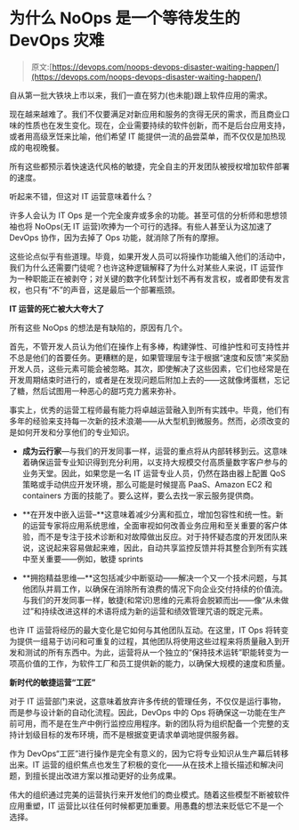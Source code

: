 # 为什么 NoOps 是一个等待发生的 DevOps 灾难

> 原文:[https://devops.com/noops-devops-disaster-waiting-happen/](https://devops.com/noops-devops-disaster-waiting-happen/)

自从第一批大铁块上市以来，我们一直在努力(也未能)跟上软件应用的需求。

现在越来越难了。我们不仅要满足对新应用和服务的贪得无厌的需求，而且商业口味的性质也在发生变化。现在，企业需要持续的软件创新，而不是后台应用支持，或者用高级烹饪来比喻，他们希望 IT 能提供一流的品尝菜单，而不仅仅是加热现成的电视晚餐。

所有这些都预示着快速迭代风格的敏捷，完全自主的开发团队被授权增加软件部署的速度。

听起来不错，但这对 IT 运营意味着什么？

许多人会认为 IT Ops 是一个完全废弃或多余的功能。甚至可信的分析师和思想领袖也将 NoOps(无 IT 运营)吹捧为一个可行的选择。有些人甚至认为这加速了 DevOps 协作，因为去掉了 Ops 功能，就消除了所有的摩擦。

这些论点似乎有些道理。毕竟，如果开发人员可以将操作功能编入他们的活动中，我们为什么还需要门徒呢？也许这种逻辑解释了为什么对某些人来说，IT 运营作为一种职能正在被剥夺；对关键的数字化转型计划不再有发言权，或者即使有发言权，也只有“不”的声音，这是最后一个部署瓶颈。

**IT 运营的死亡被大大夸大了**

所有这些 NoOps 的想法是有缺陷的，原因有几个。

首先，不管开发人员认为他们在操作上有多棒，构建弹性、可维护性和可支持性并不总是他们的首要任务。更糟糕的是，如果管理层专注于根据“速度和反馈”来奖励开发人员，这些元素可能会被忽略。其次，即使解决了这些因素，它们也经常是在开发周期结束时进行的，或者是在发现问题后附加上去的——这就像烤蛋糕，忘记了糖，然后试图用一种恶心的甜巧克力酱来弥补。

事实上，优秀的运营工程师最有能力将卓越运营融入到所有实践中。毕竟，他们有多年的经验来支持每一次新的技术浪潮——从大型机到微服务。然而，必须改变的是如何开发和分享他们的专业知识。

*   **成为云行家**—与我们的开发同事一样，运营的重点将从内部转移到云。这意味着确保运营专业知识得到充分利用，以支持大规模交付高质量数字客户参与的业务天堂。因此，如果您是一名 IT 运营专业人员，仍然在路由器上配置 QoS 策略或手动供应开发环境，那么可能是时候提高 PaaS、Amazon EC2 和 containers 方面的技能了。要么这样，要么去找一家云服务提供商。

*   **在开发中嵌入运营–**这意味着减少分离和孤立，增加包容性和统一性。新的运营专家将应用系统思维，全面审视如何改善业务应用和至关重要的客户体验，而不是专注于技术诊断和对故障做出反应。对于持怀疑态度的开发团队来说，这说起来容易做起来难，因此，自动共享监控反馈并将其整合到所有实践中至关重要——例如，敏捷 sprints

*   **拥抱精益思维—**这包括减少中断驱动——解决一个又一个技术问题，与其他团队并肩工作，以确保在消除所有浪费的情况下向企业交付持续的价值流。与我们的开发同事一样，敏捷(和常识)思维的元素将会脱颖而出——像“从未做过”和持续改进这样的术语将成为新的运营和绩效管理咒语的既定元素。

也许 IT 运营将经历的最大变化是它如何与其他团队互动。在这里，IT Ops 将转变为提供一组易于访问和可重复的过程，其他团队将使用这些过程来将质量融入到开发和测试的所有东西中。为此，运营将从一个独立的“保持技术运转”职能转变为一项高价值的工作，为软件工厂和员工提供新的能力，以确保大规模的速度和质量。

**新时代的敏捷运营“工匠”**

对于 IT 运营部门来说，这意味着放弃许多传统的管理任务，不仅仅是运行事物，而是参与设计新的自动化流程。因此，DevOps 中的 Ops 将确保这一功能在生产前可用，而不是在生产中例行监控应用程序。新的团队将为组织配备一个完整的支持计划级目标的发布环境，而不是根据变更请求单调地提供服务器。

作为 DevOps“工匠”进行操作是完全有意义的，因为它将专业知识从生产幕后转移出来。IT 运营的组织焦点也发生了积极的变化——从在技术上擅长描述和解决问题，到擅长提出改进方案以推动更好的业务成果。

伟大的组织通过完美的运营执行来开发他们的商业模式。随着这些模型不断被软件应用重塑，IT 运营比以往任何时候都更加重要。用愚蠢的想法来贬低它不是一个选择。